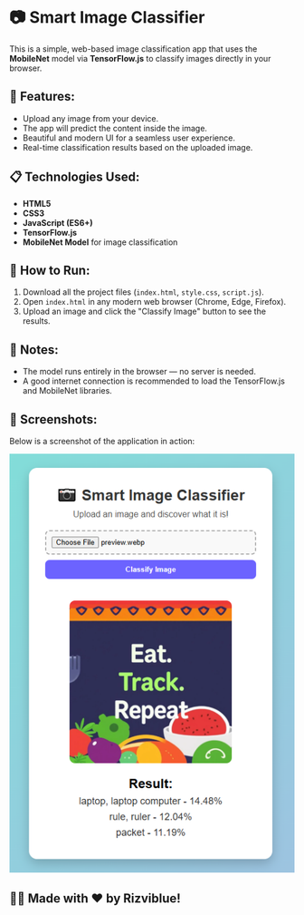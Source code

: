 # 📷 Smart Image Classifier

This is a simple, web-based image classification app that uses the **MobileNet** model via **TensorFlow.js** to classify images directly in your browser.

## 🚀 Features:
- Upload any image from your device.
- The app will predict the content inside the image.
- Beautiful and modern UI for a seamless user experience.
- Real-time classification results based on the uploaded image.

## 📋 Technologies Used:
- **HTML5**
- **CSS3**
- **JavaScript (ES6+)**
- **TensorFlow.js**
- **MobileNet Model** for image classification

## 📂 How to Run:
1. Download all the project files (`index.html`, `style.css`, `script.js`).
2. Open `index.html` in any modern web browser (Chrome, Edge, Firefox).
3. Upload an image and click the "Classify Image" button to see the results.

## 🧠 Notes:
- The model runs entirely in the browser — no server is needed.
- A good internet connection is recommended to load the TensorFlow.js and MobileNet libraries.

## 📸 Screenshots:

Below is a screenshot of the application in action:

<p align="center">
  <img src="screenshot.png" width="600px" alt="App Screenshot">
</p>

## 🙋‍♂️ Made with ❤️ by Rizviblue!
